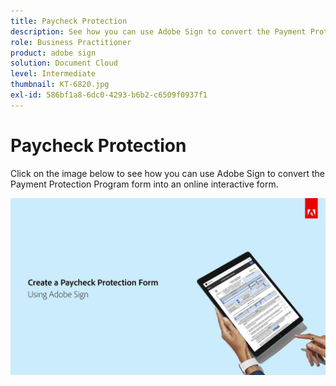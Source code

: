 ```yaml
---
title: Paycheck Protection
description: See how you can use Adobe Sign to convert the Payment Protection Program form into an online interactive form
role: Business Practitioner
product: adobe sign
solution: Document Cloud
level: Intermediate
thumbnail: KT-6820.jpg
exl-id: 586bf1a8-6dc0-4293-b6b2-c6509f0937f1
---
```

# Paycheck Protection

Click on the image below to see how you can use Adobe Sign to convert the Payment Protection Program form into an online interactive form.

[![Payment Capture Interactive Walkthrough](../assets/Paycheck.jpg)](https://acrobatusers.com/paycheck-protection-program-resource-hub/walkthrough/)
